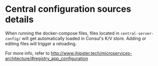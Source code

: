 # Central configuration sources details

When running the docker-compose files, files located in `central-server-config/`
will get automatically loaded in Consul's K/V store. Adding or editing files will trigger a reloading.

For more info, refer to http://www.jhipster.tech/microservices-architecture/#registry_app_configuration
